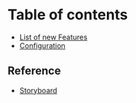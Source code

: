 # Table of contents

* [List of new Features](features.md)
* [Configuration](configuration.md)

## Reference
* [Storyboard](reference/storyboard.md)
